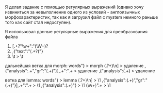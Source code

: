 Я делал задание с помощью регулярных выражений (однако хочу извиниться за невыполнение одного из условий - англоязычных морфохарактеристик, так как я загрузил файл с mystem немного раньше того как сайт стал недоступен).

Я использовал данные регулярные выражения для преобразования файла
1. \[.+?"\w+":"(\W+)?
2. ,{"text":"(.+?)"}
3. \\t > \t

дальнейшая ветка для morph:
words"} > morph
(.?+)\\n] > удаление
,{"analysis":.+","gr":"(.+)"}],.+":".+ > удаление
,{"analysis":(.+) > удаление

ветка для lemma:
words"} > lemma
(.?+)\\n] > \1
,{"analysis":(.+)","gr":"(.+)"}],.+":".+ > \1
,{"analysis":(.+)"} > \1
(\w+)".+ > \1

